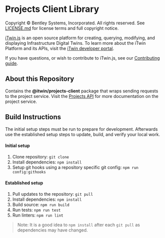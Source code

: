# Projects Client Library

Copyright © Bentley Systems, Incorporated. All rights reserved. See [LICENSE.md](./LICENSE.md) for license terms and full copyright notice.

[iTwin.js](http://www.itwinjs.org) is an open source platform for creating, querying, modifying, and displaying Infrastructure Digital Twins. To learn more about the iTwin Platform and its APIs, visit the [iTwin developer portal](https://developer.bentley.com/).

If you have questions, or wish to contribute to iTwin.js, see our [Contributing guide](./CONTRIBUTING.md).

## About this Repository

Contains the __@itwin/projects-client__ package that wraps sending requests to the project service. Visit the [Projects API](https://developer.bentley.com/apis/projects/) for more documentation on the project service.

## Build Instructions

The initial setup steps must be run to prepare for development. Afterwards use the established setup steps to update, build, and verify your local work.

#### Initial setup

1. Clone repository: `git clone`
2. Install dependencies: `npm install`
3. Setup git hooks using a repository specific git config: `npm run config:githooks`

#### Established setup

1. Pull updates to the repository: `git pull`
2. Install dependencies: `npm install`
3. Build source: `npm run build`
4. Run tests: `npm run test`
5. Run linters: `npm run lint`

> Note: It is a good idea to `npm install` after each `git pull` as dependencies may have changed.
